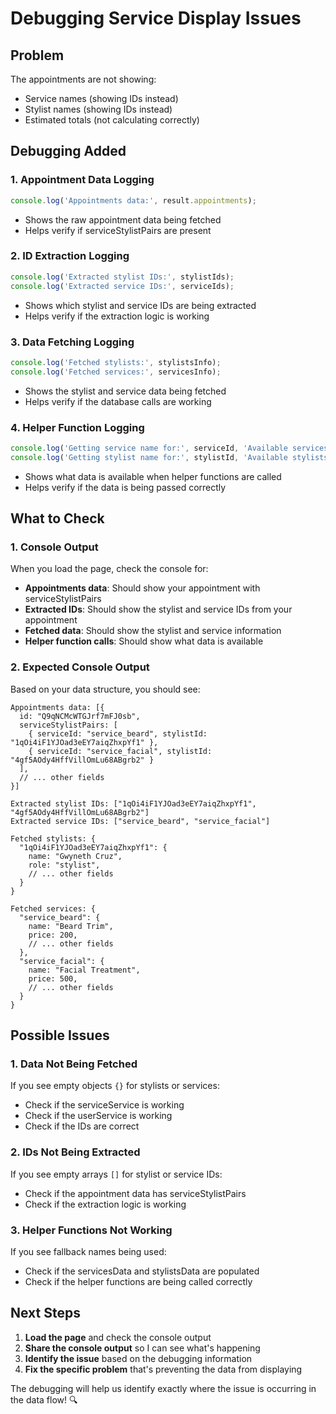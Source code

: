 # Debugging Service Display Issues

## Problem
The appointments are not showing:
- Service names (showing IDs instead)
- Stylist names (showing IDs instead)  
- Estimated totals (not calculating correctly)

## Debugging Added

### **1. Appointment Data Logging**
```javascript
console.log('Appointments data:', result.appointments);
```
- Shows the raw appointment data being fetched
- Helps verify if serviceStylistPairs are present

### **2. ID Extraction Logging**
```javascript
console.log('Extracted stylist IDs:', stylistIds);
console.log('Extracted service IDs:', serviceIds);
```
- Shows which stylist and service IDs are being extracted
- Helps verify if the extraction logic is working

### **3. Data Fetching Logging**
```javascript
console.log('Fetched stylists:', stylistsInfo);
console.log('Fetched services:', servicesInfo);
```
- Shows the stylist and service data being fetched
- Helps verify if the database calls are working

### **4. Helper Function Logging**
```javascript
console.log('Getting service name for:', serviceId, 'Available services:', servicesData);
console.log('Getting stylist name for:', stylistId, 'Available stylists:', stylistsData);
```
- Shows what data is available when helper functions are called
- Helps verify if the data is being passed correctly

## What to Check

### **1. Console Output**
When you load the page, check the console for:
- **Appointments data**: Should show your appointment with serviceStylistPairs
- **Extracted IDs**: Should show the stylist and service IDs from your appointment
- **Fetched data**: Should show the stylist and service information
- **Helper function calls**: Should show what data is available

### **2. Expected Console Output**
Based on your data structure, you should see:
```
Appointments data: [{
  id: "Q9qNCMcWTGJrf7mFJ0sb",
  serviceStylistPairs: [
    { serviceId: "service_beard", stylistId: "1qOi4iF1YJOad3eEY7aiqZhxpYf1" },
    { serviceId: "service_facial", stylistId: "4gf5AOdy4HffVillOmLu68ABgrb2" }
  ],
  // ... other fields
}]

Extracted stylist IDs: ["1qOi4iF1YJOad3eEY7aiqZhxpYf1", "4gf5AOdy4HffVillOmLu68ABgrb2"]
Extracted service IDs: ["service_beard", "service_facial"]

Fetched stylists: {
  "1qOi4iF1YJOad3eEY7aiqZhxpYf1": {
    name: "Gwyneth Cruz",
    role: "stylist",
    // ... other fields
  }
}

Fetched services: {
  "service_beard": {
    name: "Beard Trim",
    price: 200,
    // ... other fields
  },
  "service_facial": {
    name: "Facial Treatment", 
    price: 500,
    // ... other fields
  }
}
```

## Possible Issues

### **1. Data Not Being Fetched**
If you see empty objects `{}` for stylists or services:
- Check if the serviceService is working
- Check if the userService is working
- Check if the IDs are correct

### **2. IDs Not Being Extracted**
If you see empty arrays `[]` for stylist or service IDs:
- Check if the appointment data has serviceStylistPairs
- Check if the extraction logic is working

### **3. Helper Functions Not Working**
If you see fallback names being used:
- Check if the servicesData and stylistsData are populated
- Check if the helper functions are being called correctly

## Next Steps

1. **Load the page** and check the console output
2. **Share the console output** so I can see what's happening
3. **Identify the issue** based on the debugging information
4. **Fix the specific problem** that's preventing the data from displaying

The debugging will help us identify exactly where the issue is occurring in the data flow! 🔍
